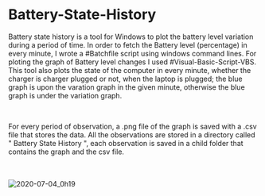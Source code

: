 # Battery-State-History
Battery state history is a tool for Windows to plot the battery level variation during a period of time.
In order to fetch the Battery level (percentage) in every minute, I wrote a #Batchfile script using windows command lines. 
For ploting the graph of Battery level changes I used #Visual-Basic-Script-VBS.
This tool also plots the state of the computer in every minute, whether the charger is charger plugged or not, when the laptop is plugged; the blue graph is upon the varation graph in the given minute, otherwise the blue graph is under the variation graph.

<br>

For every period of observation, a .png file of the graph is saved with a .csv file that stores the data. All the observations are stored in a directory called " Battery State History ", each observation is saved in a child folder that contains the graph and the csv file.    

<br><br>
![2020-07-04_0h19](https://user-images.githubusercontent.com/38439929/127409633-b3ec21ea-1878-463e-bc69-358ee44a5ed6.png)
